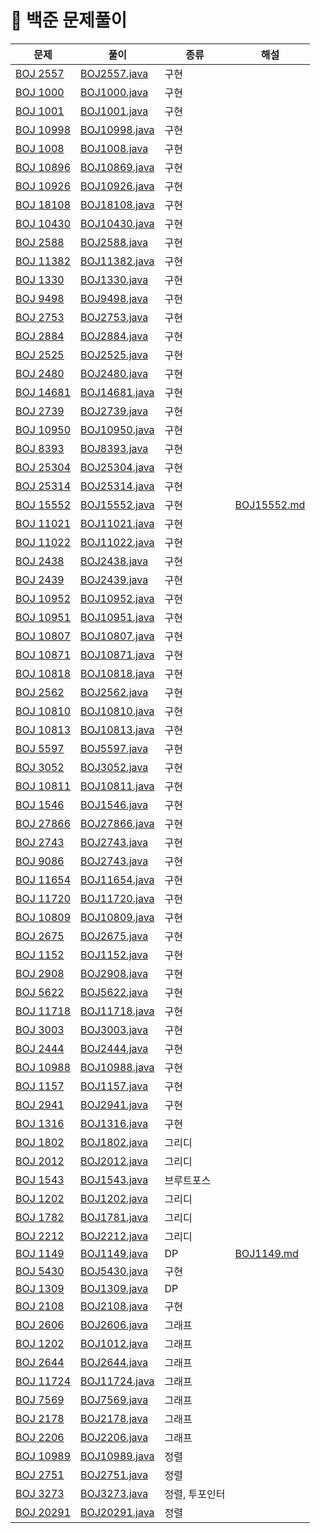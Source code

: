 # 📍 백준 문제풀이

| 문제                                                 | 풀이                             | 종류 | 해설                                |
|----------------------------------------------------|--------------------------------|----|-----------------------------------|
| [BOJ 2557](https://www.acmicpc.net/problem/2557)   | [BOJ2557.java](BOJ%2FBOJ2557.java) | 구현 |                                   |
| [BOJ 1000](https://www.acmicpc.net/problem/1000)   | [BOJ1000.java](BOJ%2FBOJ1000.java) | 구현 |                                   |
| [BOJ 1001](https://www.acmicpc.net/problem/1001)   | [BOJ1001.java](BOJ%2FBOJ1001.java) | 구현 |                                   |
| [BOJ 10998](https://www.acmicpc.net/problem/10998) | [BOJ10998.java](BOJ%2FBOJ10998.java) | 구현 |                                   |
| [BOJ 1008](https://www.acmicpc.net/problem/1008)   | [BOJ1008.java](BOJ%2FBOJ1008.java) | 구현 |                                   |
| [BOJ 10896](https://www.acmicpc.net/problem/10896) | [BOJ10869.java](BOJ%2FBOJ10869.java) | 구현 |                                   |
| [BOJ 10926](https://www.acmicpc.net/problem/10926) | [BOJ10926.java](BOJ%2FBOJ10926.java) | 구현 |                                   |
| [BOJ 18108](https://www.acmicpc.net/problem/18108) | [BOJ18108.java](BOJ%2FBOJ18108.java) | 구현 |                                   |
| [BOJ 10430](https://www.acmicpc.net/problem/10430) | [BOJ10430.java](BOJ%2FBOJ10430.java) | 구현 |                                   |
| [BOJ 2588](https://www.acmicpc.net/problem/2588)   | [BOJ2588.java](BOJ%2FBOJ2588.java) | 구현 |                                   |
| [BOJ 11382](https://www.acmicpc.net/problem/11382) | [BOJ11382.java](BOJ%2FBOJ11382.java) | 구현 |                                   |
| [BOJ 1330](https://www.acmicpc.net/problem/1330)   | [BOJ1330.java](BOJ%2FBOJ1330.java) | 구현 |                                   |
| [BOJ 9498](https://www.acmicpc.net/problem/9498)   | [BOJ9498.java](BOJ%2FBOJ9498.java) | 구현 |                                   |
| [BOJ 2753](https://www.acmicpc.net/problem/2753)   | [BOJ2753.java](BOJ%2FBOJ2753.java) | 구현 |                                   |
| [BOJ 2884](https://www.acmicpc.net/problem/2884)   | [BOJ2884.java](BOJ%2FBOJ2884.java) | 구현 |                                   |
| [BOJ 2525](https://www.acmicpc.net/problem/2525)   | [BOJ2525.java](BOJ%2FBOJ2525.java) | 구현 |                                   |
| [BOJ 2480](https://www.acmicpc.net/problem/2480)   | [BOJ2480.java](BOJ%2FBOJ2480.java) | 구현 |                                   |
| [BOJ 14681](https://www.acmicpc.net/problem/14681) | [BOJ14681.java](BOJ%2FBOJ14681.java) | 구현 |                                   |
| [BOJ 2739](https://www.acmicpc.net/problem/2739)   | [BOJ2739.java](BOJ%2FBOJ2739.java) | 구현 |                                   |
| [BOJ 10950](https://www.acmicpc.net/problem/10950) | [BOJ10950.java](BOJ%2FBOJ10950.java) | 구현 |                                   |
| [BOJ 8393](https://www.acmicpc.net/problem/18393)  | [BOJ8393.java](BOJ%2FBOJ8393.java) | 구현 |                                   |
| [BOJ 25304](https://www.acmicpc.net/problem/25304) | [BOJ25304.java](BOJ%2FBOJ25304.java) | 구현 |                                   |
| [BOJ 25314](https://www.acmicpc.net/problem/25314) | [BOJ25314.java](BOJ%2FBOJ25314.java) | 구현 |                                   |
| [BOJ 15552](https://www.acmicpc.net/problem/15552) | [BOJ15552.java](BOJ%2FBOJ15552.java) | 구현 | [BOJ15552.md](NOTE%2FBOJ15552.md) |
| [BOJ 11021](https://www.acmicpc.net/problem/11021) | [BOJ11021.java](BOJ%2FBOJ11021.java) | 구현 |                                   |
| [BOJ 11022](https://www.acmicpc.net/problem/11022) | [BOJ11022.java](BOJ%2FBOJ11022.java) | 구현 |                                   |
| [BOJ 2438](https://www.acmicpc.net/problem/2438)   | [BOJ2438.java](BOJ%2FBOJ2438.java) | 구현 |                                   |
| [BOJ 2439](https://www.acmicpc.net/problem/2439)   | [BOJ2439.java](BOJ%2FBOJ2439.java) | 구현 |                                   |
| [BOJ 10952](https://www.acmicpc.net/problem/10952) | [BOJ10952.java](BOJ%2FBOJ10952.java) | 구현 |                                   |
| [BOJ 10951](https://www.acmicpc.net/problem/10951) | [BOJ10951.java](BOJ%2FBOJ10951.java) | 구현 |                                   |
| [BOJ 10807](https://www.acmicpc.net/problem/10807) | [BOJ10807.java](BOJ%2FBOJ10807.java) | 구현 |                                   |
| [BOJ 10871](https://www.acmicpc.net/problem/10871) | [BOJ10871.java](BOJ%2FBOJ10871.java) | 구현 |                                   |
| [BOJ 10818](https://www.acmicpc.net/problem/10818) | [BOJ10818.java](BOJ%2FBOJ10818.java) | 구현 |                                   |
| [BOJ 2562](https://www.acmicpc.net/problem/2562)   | [BOJ2562.java](BOJ%2FBOJ2562.java) | 구현 |                                   |
| [BOJ 10810](https://www.acmicpc.net/problem/10810) | [BOJ10810.java](BOJ%2FBOJ10810.java) | 구현 |                                   |
| [BOJ 10813](https://www.acmicpc.net/problem/10813) | [BOJ10813.java](BOJ%2FBOJ10813.java) | 구현 |                                   |
| [BOJ 5597](https://www.acmicpc.net/problem/5597)   | [BOJ5597.java](BOJ%2FBOJ5597.java) | 구현 |                                   |
| [BOJ 3052](https://www.acmicpc.net/problem/3052)   | [BOJ3052.java](BOJ%2FBOJ3052.java) | 구현 |                                   |
| [BOJ 10811](https://www.acmicpc.net/problem/10811) | [BOJ10811.java](BOJ%2FBOJ10811.java) | 구현 |                                   |
| [BOJ 1546](https://www.acmicpc.net/problem/1546)   | [BOJ1546.java](BOJ%2FBOJ1546.java) | 구현 |                                   |
| [BOJ 27866](https://www.acmicpc.net/problem/27866) | [BOJ27866.java](BOJ%2FBOJ27866.java) | 구현 |                                   |
| [BOJ 2743](https://www.acmicpc.net/problem/2743)   | [BOJ2743.java](BOJ%2FBOJ2743.java) | 구현 |                                   |
| [BOJ 9086](https://www.acmicpc.net/problem/9086)   | [BOJ2743.java](BOJ%2FBOJ2743.java) | 구현 |                                   |
| [BOJ 11654](https://www.acmicpc.net/problem/11654) | [BOJ11654.java](BOJ%2FBOJ11654.java) | 구현 |                                   |
| [BOJ 11720](https://www.acmicpc.net/problem/11720) | [BOJ11720.java](BOJ%2FBOJ11720.java) | 구현 |                                   |
| [BOJ 10809](https://www.acmicpc.net/problem/10809) | [BOJ10809.java](BOJ%2FBOJ10809.java) | 구현 |                                   |
| [BOJ 2675](https://www.acmicpc.net/problem/2675)   | [BOJ2675.java](BOJ%2FBOJ2675.java) | 구현 |                                   |
| [BOJ 1152](https://www.acmicpc.net/problem/1152)   | [BOJ1152.java](BOJ%2FBOJ1152.java) | 구현 |                                   |
| [BOJ 2908](https://www.acmicpc.net/problem/2908)   | [BOJ2908.java](BOJ%2FBOJ2908.java) | 구현 |                                   |
| [BOJ 5622](https://www.acmicpc.net/problem/5622)   | [BOJ5622.java](BOJ%2FBOJ5622.java) | 구현 |                                   |
| [BOJ 11718](https://www.acmicpc.net/problem/11718) | [BOJ11718.java](BOJ%2FBOJ11718.java) | 구현 |                                   |
| [BOJ 3003](https://www.acmicpc.net/problem/3003)   | [BOJ3003.java](BOJ%2FBOJ3003.java) | 구현 |                                   |
| [BOJ 2444](https://www.acmicpc.net/problem/2444)   | [BOJ2444.java](BOJ%2FBOJ2444.java) | 구현 |                                   |
| [BOJ 10988](https://www.acmicpc.net/problem/10988) | [BOJ10988.java](BOJ%2FBOJ10988.java) | 구현 |                                   |
| [BOJ 1157](https://www.acmicpc.net/problem/1157)   | [BOJ1157.java](BOJ%2FBOJ1157.java) | 구현 |                                   |
| [BOJ 2941](https://www.acmicpc.net/problem/2941)   | [BOJ2941.java](BOJ%2FBOJ2941.java) | 구현 |                                   |
| [BOJ 1316](https://www.acmicpc.net/problem/1316)   | [BOJ1316.java](BOJ%2FBOJ1316.java) | 구현 |                                   |
| [BOJ 1802](https://www.acmicpc.net/problem/1802)   | [BOJ1802.java](BOJ%2FBOJ1802.java) | 그리디 |                                   |
| [BOJ 2012](https://www.acmicpc.net/problem/2012)   | [BOJ2012.java](BOJ%2FBOJ2012.java) | 그리디 |                                   |
| [BOJ 1543](https://www.acmicpc.net/problem/1543)   | [BOJ1543.java](BOJ%2FBOJ1543.java) | 브루트포스 |                                   |
| [BOJ 1202](https://www.acmicpc.net/problem/1202)   | [BOJ1202.java](BOJ%2FBOJ1202.java) | 그리디 |                                   |
| [BOJ 1782](https://www.acmicpc.net/problem/1782)   | [BOJ1781.java](BOJ%2FBOJ1781.java) | 그리디 |                                   |
| [BOJ 2212](https://www.acmicpc.net/problem/2212)   | [BOJ2212.java](BOJ%2FBOJ2212.java) | 그리디 |                                   |
| [BOJ 1149](https://www.acmicpc.net/problem/1149)   | [BOJ1149.java](BOJ%2FBOJ1149.java) | DP |           [BOJ1149.md](NOTE%2FBOJ1149.md)                      |
| [BOJ 5430](https://www.acmicpc.net/problem/5430)   | [BOJ5430.java](BOJ%2FBOJ5430.java) | 구현 |     |
| [BOJ 1309](https://www.acmicpc.net/problem/1309)   | [BOJ1309.java](BOJ%2FBOJ1309.java) | DP |     |
| [BOJ 2108](https://www.acmicpc.net/problem/2108)   | [BOJ2108.java](BOJ%2FBOJ2108.java) | 구현 |     |
| [BOJ 2606](https://www.acmicpc.net/problem/2606)   | [BOJ2606.java](BOJ%2FBOJ2606.java) | 그래프 |     |
| [BOJ 1202](https://www.acmicpc.net/problem/1012)   | [BOJ1012.java](BOJ%2FBOJ1012.java) | 그래프 |     |
| [BOJ 2644](https://www.acmicpc.net/problem/2644)   | [BOJ2644.java](BOJ%2FBOJ2644.java) | 그래프 |     |
| [BOJ 11724](https://www.acmicpc.net/problem/11724) | [BOJ11724.java](BOJ%2FBOJ11724.java) | 그래프 |     |
| [BOJ 7569](https://www.acmicpc.net/problem/7569)   | [BOJ7569.java](BOJ%2FBOJ7569.java) | 그래프 |     |
| [BOJ 2178](https://www.acmicpc.net/problem/2178)   | [BOJ2178.java](BOJ%2FBOJ2178.java) | 그래프 |     |
| [BOJ 2206](https://www.acmicpc.net/problem/2206)   | [BOJ2206.java](BOJ%2FBOJ2206.java) | 그래프 |     |
| [BOJ 10989](https://www.acmicpc.net/problem/10989) | [BOJ10989.java](BOJ%2FBOJ10989.java) | 정렬 |     |
| [BOJ 2751](https://www.acmicpc.net/problem/2751)   | [BOJ2751.java](BOJ%2FBOJ2751.java) | 정렬 |     |
| [BOJ 3273](https://www.acmicpc.net/problem/3273)   | [BOJ3273.java](BOJ%2FBOJ3273.java) | 정렬, 투포인터 |     |
| [BOJ 20291](https://www.acmicpc.net/problem/20291) | [BOJ20291.java](BOJ%2FBOJ20291.java)| 정렬 |     |






